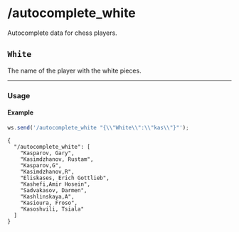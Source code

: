 # /autocomplete_white

Autocomplete data for chess players.

## `White`

The name of the player with the white pieces.

---

### Usage

#### Example

```js
ws.send('/autocomplete_white "{\\"White\\":\\"kas\\"}"');
```

```text
{
  "/autocomplete_white": [
    "Kasparov, Gary",
    "Kasimdzhanov, Rustam",
    "Kasparov,G",
    "Kasimdzhanov,R",
    "Eliskases, Erich Gottlieb",
    "Kashefi,Amir Hosein",
    "Sadvakasov, Darmen",
    "Kashlinskaya,A",
    "Kasioura, Froso",
    "Kasoshvili, Tsiala"
  ]
}
```
